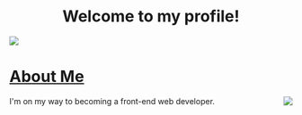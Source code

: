 <h1 align="center">Welcome to my profile!</h1>

<a href="https://discord.com/users/671349688112250880"><img src="https://cdn.discordapp.com/attachments/1002576922947096617/1005011627751526430/9f6f179e231537dbe3fa3e0db654e9e6.jpg">
<h1> About Me </h1>
<img align="right" src="https://lanyard-profile-readme.vercel.app/api/671349688112250880"></a>
I'm on my way to becoming a front-end web developer.
